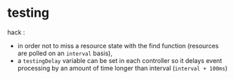 # testing

hack : 
- in order not to miss a resource state with the find function (resources are polled on an `interval` basis), 
- a `testingDelay` variable can be set in each controller so it delays event processing by an amount of time longer than interval (`interval + 100ms`) 
